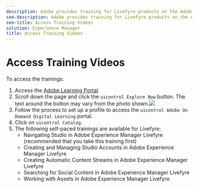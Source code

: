 ```yaml
---
description: Adobe provides training for Livefyre products on the Adobe Learning Portal.
seo-description: Adobe provides training for Livefyre products on the Adobe Learning Portal.
seo-title: Access Training Videos
solution: Experience Manager
title: Access Training Videos
---
```


# Access Training Videos

To access the trainings:

1. Access the [Adobe Learning Portal](https://www.adobe.com/training/all-access-pass.html).
1. Scroll down the page and click the `uicontrol Explore Now` button. The text around the button may vary from the photo shown.![](https://answers.livefyre.com/wp-content/uploads/2016/11/Screen-Shot-2016-11-02-at-11.35.47-AM-300x121.png)
1. Follow the process to set up a profile to access the `uicontrol Adobe On Demand Digital Learning` portal.
1. Click on `uicontrol Catalog`.
1. The following self-paced trainings are available for Livefyre:
    * Navigating Studio in Adobe Experience Manager Livefyre (recommended that you take this training first)
    * Creating and Managing Studio Accounts in Adobe Experience Manager Livefyre
    * Creating Automatic Content Streams in Adobe Experience Manager Livefyre
    * Searching for Social Content in Adobe Experience Manager Livefyre
    * Working with Assets in Adobe Experience Manager Livefyre
   
